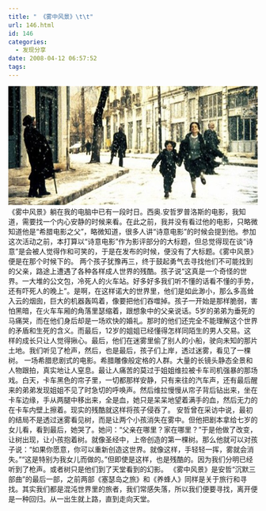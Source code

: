 ```yaml
---
title: " 《雾中风景》\t\t"
url: 146.html
id: 146
categories:
  - 发现分享
date: 2008-04-12 06:57:52
tags:
---
```


![雾中风景](../../images//2008/04/wzfj.jpg) 《雾中风景》躺在我的电脑中已有一段时日。西奥.安哲罗普洛斯的电影，我知道，需要找一个内心安静的时候来看。在此之前，我并没有看过他的电影，只略微知道他是“希腊电影之父”，略微知道，很多人讲“诗意电影”的时候会提到他。参加这次活动之前，本打算以“诗意电影”作为影评部分的大标题，但总觉得现在谈“诗意”是会被人觉得作和可笑的，于是在发布的时候，便没有了大标题。《雾中风景》便是在那个时候下的。 两个孩子犹豫再三，终于鼓起勇气去寻找他们不可能找到的父亲，路途上遭遇了各种各样成人世界的残酷。孩子说“这真是一个奇怪的世界。一大堆的公文包，冷死人的火车站。好多好多我们听不懂的话看不懂的手势，还有吓死人的晚上”。是啊，在这样诺大的世界里，他们是如此渺小，那么多高耸入云的烟囱，巨大的机器轰鸣着，像要把他们吞噬掉。孩子一开始是那样脆弱，害怕黑暗，在火车车厢的角落里瑟缩着，跟想象中的父亲说话。5岁的弟弟为垂死的马痛哭，而在他们身后却是一场欢快的婚礼。那时的他们还完全不能理解这个世界的矛盾和生死的含义。而最后，12岁的姐姐已经懂得怎样同陌生的男人交易。这样的成长只让人觉得揪心。最后，他们在迷雾里偷了别人的小船，驶向未知的那片土地。我们听见了枪声，然后，也是最后，孩子们上岸，透过迷雾，看见了一棵树。 一场希腊悲剧式的电影。希腊雕像般定格的人群。大量的长镜头静态全景和人物跟拍，真实地让人窒息。最让人痛苦的莫过于姐姐维拉被卡车司机强暴的那场戏。白天，卡车黑色的帘子里，一切都那样安静，只有来往的汽车声，还有最后醒来的弟弟发现姐姐不见了时急切的呼唤声。然后维拉慢慢从帘子背后钻出来，坐在卡车边缘，手从两腿中移出来，全是血，她只是呆呆地望着满手的血，然后无力的在卡车内壁上擦着。现实的残酷就这样将孩子侵吞了。 安哲曾在采访中说，最初的结局不是透过迷雾看见树，而是让两个小孩消失在雾中。但他把剧本拿给七岁的女儿看，看到最后，她哭了。她问：“父亲在哪里？家在哪里？”于是他做了改变，让树出现，让小孩抱着树。就像圣经中，上帝创造的第一棵树。那么他就可以对孩子说：“如果你愿意，你可以重新创造这世界。就像这样，手轻轻一挥，雾就会消失。”“这是特别为我女儿而做的。”但即使是这样，也是残酷的。因为我们分明已经听到了枪声。或者树只是他们到了天堂看到的幻影。 《雾中风景》是安哲“沉默三部曲”的最后一部，之前两部《塞瑟岛之旅》和《养蜂人》同样是关于旅行和寻找。其实我们都是混沌世界里的旅者，我们常感失落，所以我们便要寻找，离开便是一种回归。从一出生就上路，直到走向天堂。